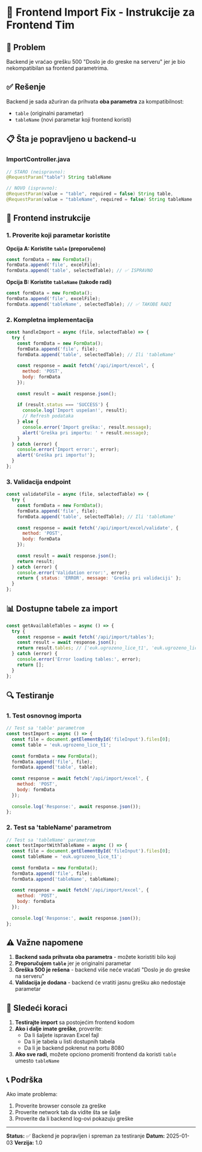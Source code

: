 # 🔧 Frontend Import Fix - Instrukcije za Frontend Tim

## 🚨 Problem
Backend je vraćao grešku 500 "Doslo je do greske na serveru" jer je bio nekompatibilan sa frontend parametrima.

## ✅ Rešenje
Backend je sada ažuriran da prihvata **oba parametra** za kompatibilnost:
- `table` (originalni parametar)
- `tableName` (novi parametar koji frontend koristi)

## 📋 Šta je popravljeno u backend-u

### ImportController.java
```java
// STARO (neispravno):
@RequestParam("table") String tableName

// NOVO (ispravno):
@RequestParam(value = "table", required = false) String table,
@RequestParam(value = "tableName", required = false) String tableName
```

## 🎯 Frontend instrukcije

### 1. Proverite koji parametar koristite

**Opcija A: Koristite `table` (preporučeno)**
```javascript
const formData = new FormData();
formData.append('file', excelFile);
formData.append('table', selectedTable); // ✅ ISPRAVNO
```

**Opcija B: Koristite `tableName` (takođe radi)**
```javascript
const formData = new FormData();
formData.append('file', excelFile);
formData.append('tableName', selectedTable); // ✅ TAKOĐE RADI
```

### 2. Kompletna implementacija

```javascript
const handleImport = async (file, selectedTable) => {
  try {
    const formData = new FormData();
    formData.append('file', file);
    formData.append('table', selectedTable); // Ili 'tableName'
    
    const response = await fetch('/api/import/excel', {
      method: 'POST',
      body: formData
    });
    
    const result = await response.json();
    
    if (result.status === 'SUCCESS') {
      console.log('Import uspešan!', result);
      // Refresh podataka
    } else {
      console.error('Import greška:', result.message);
      alert('Greška pri importu: ' + result.message);
    }
  } catch (error) {
    console.error('Import error:', error);
    alert('Greška pri importu!');
  }
};
```

### 3. Validacija endpoint

```javascript
const validateFile = async (file, selectedTable) => {
  try {
    const formData = new FormData();
    formData.append('file', file);
    formData.append('table', selectedTable); // Ili 'tableName'
    
    const response = await fetch('/api/import/excel/validate', {
      method: 'POST',
      body: formData
    });
    
    const result = await response.json();
    return result;
  } catch (error) {
    console.error('Validation error:', error);
    return { status: 'ERROR', message: 'Greška pri validaciji' };
  }
};
```

## 📊 Dostupne tabele za import

```javascript
const getAvailableTables = async () => {
  try {
    const response = await fetch('/api/import/tables');
    const result = await response.json();
    return result.tables; // ['euk.ugrozeno_lice_t1', 'euk.ugrozeno_lice_t2', ...]
  } catch (error) {
    console.error('Error loading tables:', error);
    return [];
  }
};
```

## 🔍 Testiranje

### 1. Test osnovnog importa
```javascript
// Test sa 'table' parametrom
const testImport = async () => {
  const file = document.getElementById('fileInput').files[0];
  const table = 'euk.ugrozeno_lice_t1';
  
  const formData = new FormData();
  formData.append('file', file);
  formData.append('table', table);
  
  const response = await fetch('/api/import/excel', {
    method: 'POST',
    body: formData
  });
  
  console.log('Response:', await response.json());
};
```

### 2. Test sa 'tableName' parametrom
```javascript
// Test sa 'tableName' parametrom
const testImportWithTableName = async () => {
  const file = document.getElementById('fileInput').files[0];
  const tableName = 'euk.ugrozeno_lice_t1';
  
  const formData = new FormData();
  formData.append('file', file);
  formData.append('tableName', tableName);
  
  const response = await fetch('/api/import/excel', {
    method: 'POST',
    body: formData
  });
  
  console.log('Response:', await response.json());
};
```

## ⚠️ Važne napomene

1. **Backend sada prihvata oba parametra** - možete koristiti bilo koji
2. **Preporučujem `table`** jer je originalni parametar
3. **Greška 500 je rešena** - backend više neće vraćati "Doslo je do greske na serveru"
4. **Validacija je dodana** - backend će vratiti jasnu grešku ako nedostaje parametar

## 🚀 Sledeći koraci

1. **Testirajte import** sa postojećim frontend kodom
2. **Ako i dalje imate greške**, proverite:
   - Da li šaljete ispravan Excel fajl
   - Da li je tabela u listi dostupnih tabela
   - Da li je backend pokrenut na portu 8080
3. **Ako sve radi**, možete opciono promeniti frontend da koristi `table` umesto `tableName`

## 📞 Podrška

Ako imate problema:
1. Proverite browser console za greške
2. Proverite network tab da vidite šta se šalje
3. Proverite da li backend log-ovi pokazuju greške

---

**Status:** ✅ Backend je popravljen i spreman za testiranje
**Datum:** 2025-01-03
**Verzija:** 1.0
